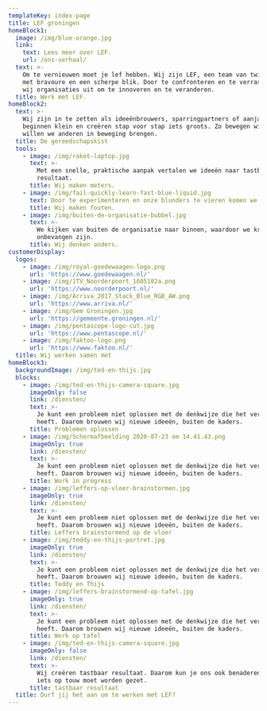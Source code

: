```yaml
---
templateKey: index-page
title: LEF groningen
homeBlock1:
  image: /img/blue-orange.jpg
  link:
    text: Lees meer over LEF.
    url: /ons-verhaal/
  text: >-
    Om te vernieuwen moet je lef hebben. Wij zijn LEF, een team van twintigers
    met bravoure en een scherpe blik. Door te confronteren en te verrassen dagen
    wij organisaties uit om te innoveren en te veranderen.
  title: Werk met LEF.
homeBlock2:
  text: >-
    Wij zijn in te zetten als ideeënbrouwers, sparringpartners of aanjagers. We
    beginnen klein en creëren stap voor stap iets groots. Zo bewegen wij, en zo
    willen we anderen in beweging brengen.
  title: De gereedschapskist
  tools:
    - image: /img/raket-laptop.jpg
      text: >-
        Met een snelle, praktische aanpak vertalen we ideeën naar tastbaar
        resultaat.
      title: Wij maken meters.
    - image: /img/fail-quickly-learn-fast-blue-liquid.jpg
      text: Door te experimenteren en onze blunders te vieren komen we verder.
      title: Wij maken fouten.
    - image: /img/buiten-de-organisatie-bubbel.jpg
      text: >-
        We kijken van buiten de organisatie naar binnen, waardoor we kritisch en
        onbevangen zijn.
      title: Wij denken anders.
customerDisplay:
  logos:
    - image: /img/royal-goedewaagen-logo.png
      url: 'https://www.goedewaagen.nl/'
    - image: /img/1TV_Noorderpoort_1605182a.png
      url: 'https://www.noorderpoort.nl/'
    - image: /img/Arriva_2017_Stack_Blue_RGB_AW.png
      url: 'https://www.arriva.nl/'
    - image: /img/Gem Groningen.jpg
      url: 'https://gemeente.groningen.nl/'
    - image: /img/pentascope-logo-cut.jpg
      url: 'https://www.pentascope.nl/'
    - image: /img/faktoo-logo.png
      url: 'https://www.faktoo.nl/'
  title: Wij werken samen met
homeBlock3:
  backgroundImage: /img/ted-en-thijs.jpg
  blocks:
    - image: /img/ted-en-thijs-camera-square.jpg
      imageOnly: false
      link: /diensten/
      text: >-
        Je kunt een probleem niet oplossen met de denkwijze die het veroorzaakt
        heeft. Daarom brouwen wij nieuwe ideeën, buiten de kaders.
      title: Problemen oplossen
    - image: /img/Schermafbeelding 2020-07-23 om 14.41.43.png
      imageOnly: true
      link: /diensten/
      text: >-
        Je kunt een probleem niet oplossen met de denkwijze die het veroorzaakt
        heeft. Daarom brouwen wij nieuwe ideeën, buiten de kaders.
      title: Work in progress
    - image: /img/leffers-op-vloer-brainstormen.jpg
      imageOnly: true
      link: /diensten/
      text: >-
        Je kunt een probleem niet oplossen met de denkwijze die het veroorzaakt
        heeft. Daarom brouwen wij nieuwe ideeën, buiten de kaders.
      title: Leffers brainstormend op de vloer
    - image: /img/teddy-en-thijs-portret.jpg
      imageOnly: true
      link: /diensten/
      text: >-
        Je kunt een probleem niet oplossen met de denkwijze die het veroorzaakt
        heeft. Daarom brouwen wij nieuwe ideeën, buiten de kaders.
      title: Teddy en Thijs
    - image: /img/leffers-brainstormend-op-tafel.jpg
      imageOnly: true
      link: /diensten/
      text: >-
        Je kunt een probleem niet oplossen met de denkwijze die het veroorzaakt
        heeft. Daarom brouwen wij nieuwe ideeën, buiten de kaders.
      title: Werk op tafel
    - image: /img/ted-en-thijs-camera-square.jpg
      imageOnly: false
      link: /diensten/
      text: >-
        Wij creëren tastbaar resultaat. Daarom kun je ons ook benaderen als er
        iets op touw moet worden gezet.
      title: tastbaar resultaat
  title: Durf jij het aan om te werken met LEF?
---
```


